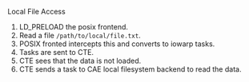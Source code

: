 Local File Access

1. LD_PRELOAD the posix frontend.
2. Read a file `/path/to/local/file.txt`.
3. POSIX fronted intercepts this and converts to iowarp tasks.
4. Tasks are sent to CTE.
5. CTE sees that the data is not loaded.
6. CTE sends a task to CAE local filesystem backend to read the data.

